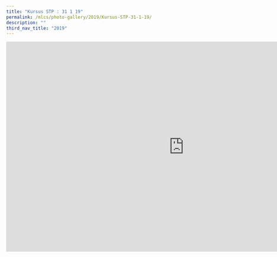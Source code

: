```yaml
---
title: "Kursus STP : 31 1 19"
permalink: /mlcs/photo-gallery/2019/Kursus-STP-31-1-19/
description: ""
third_nav_title: "2019"
---
```

<iframe allowfullscreen="true" height="569" width="960" frameborder="0" src="https://docs.google.com/presentation/d/e/2PACX-1vRgUKnj-C-IgJdpxHl3WUkPwemFY8PEGU2igMd3aRns54lzNveQAxJ9w5lICfv3aCMH3z-TB21MEZnb/embed?start=false&amp;loop=false&amp;delayms=3000"></iframe>